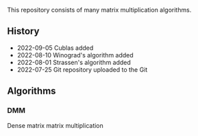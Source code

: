 This repository consists of many matrix multiplication algorithms.

## History ##
- 2022-09-05 Cublas added
- 2022-08-10 Winograd's algorithm added
- 2022-08-01 Strassen's algorithm added
- 2022-07-25 Git repository uploaded to the Git

## Algorithms ##

### DMM ###
Dense matrix matrix multiplication